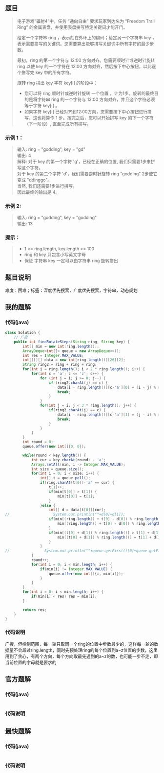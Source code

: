 ## 题目
> 电子游戏“辐射4”中，任务 “通向自由” 要求玩家到达名为 “Freedom Trail Ring” 的金属表盘，并使用表盘拼写特定关键词才能开门。
> 
> 给定一个字符串 ring ，表示刻在外环上的编码；给定另一个字符串 key ，表示需要拼写的关键词。您需要算出能够拼写关键词中所有字符的最少步数。
> 
> 最初，ring 的第一个字符与 12:00 方向对齐。您需要顺时针或逆时针旋转 ring 以使 key 的一个字符在 12:00 方向对齐，然后按下中心按钮，以此逐个拼写完 key 中的所有字符。
> 
> 旋转 ring 拼出 key 字符 key[i] 的阶段中：
> 
> - 您可以将 ring 顺时针或逆时针旋转 一个位置 ，计为1步。旋转的最终目的是将字符串 ring 的一个字符与 12:00 方向对齐，并且这个字符必须等于字符 key[i] 。
> - 如果字符 key[i] 已经对齐到12:00方向，您需要按下中心按钮进行拼写，这也将算作 1 步。按完之后，您可以开始拼写 key 的下一个字符（下一阶段）, 直至完成所有拼写。
### 示例 1：
[](https://assets.leetcode.com/uploads/2018/10/22/ring.jpg)
> 输入: ring = "godding", key = "gd"  
> 输出: 4  
> 解释: 对于 key 的第一个字符 'g'，已经在正确的位置, 我们只需要1步来拼写这个字符。  
> 对于 key 的第二个字符 'd'，我们需要逆时针旋转 ring "godding" 2步使它变成 "ddinggo"。  
> 当然, 我们还需要1步进行拼写。  
> 因此最终的输出是 4。
### 示例 2:
> 输入: ring = "godding", key = "godding"  
> 输出: 13
### 提示：
> - 1 <= ring.length, key.length <= 100  
> - ring 和 key 只包含小写英文字母  
> - 保证 字符串 key 一定可以由字符串 ring 旋转拼出
## 题目说明
难度：困难；标签：深度优先搜索，广度优先搜索，字符串，动态规划
## 我的题解
### 代码(java)
```java
class Solution {
    // 广度
    public int findRotateSteps(String ring, String key) {
        int[] min = new int[ring.length()];
        ArrayDeque<int[]> queue = new ArrayDeque<>();
        int res = Integer.MAX_VALUE;
        int[][][] data = new int[ring.length()][26][2];
        String ring2 = ring + ring + ring;
        for(int i = ring.length(); i < 2 * ring.length(); i++) {
            for(int c = 'a'; c <= 'z'; c++) {
                for (int j = i; j >= 0; j--) {
                    if (ring2.charAt(j) == c) {
                        data[i - ring.length()][c-'a'][0] = (i - j) % ring.length();
                        break;
                    }
                }
                for(int j = i; j < 3 * ring.length(); j++) {
                    if(ring2.charAt(j) == c) {
                        data[i - ring.length()][c-'a'][1] = (j - i) % ring.length();
                        break;
                    }
                }
            }
        }
        int round = 0;
        queue.offer(new int[]{0, 0});

        while(round < key.length()) {
            int cur = key.charAt(round) - 'a';
            Arrays.setAll(min, i -> Integer.MAX_VALUE);
            int size = queue.size();
            for(int i = 0; i < size; i++) {
                int[] t = queue.poll();
                if(ring.charAt(t[0])-'a' == cur) {
                    t[1]++;
                    if(min[t[0]] > t[1]) {
                        min[t[0]] = t[1];
                    }
                }else {
                    int[] d = data[t[0]][cur];
//                    System.out.println(""+d[0]+d[1]);
                    if(min[(ring.length() + t[0] - d[0]) % ring.length()] > t[1] + d[0] + 1) {
                        min[(ring.length() + t[0] - d[0]) % ring.length()] = t[1] + d[0] + 1;
                    }
                    if(min[(t[0] + d[1]) % ring.length()] > t[1] + d[1] + 1) {
                        min[(t[0] + d[1]) % ring.length()] = t[1] + d[1] + 1;
                    }
                }
//                System.out.println(""+queue.getFirst()[0]+queue.getFirst()[1]+queue.getLast()[0]+queue.getLast()[1]);
            }
            round++;
            for(int i = 0; i < min.length; i++) {
                if(min[i] != Integer.MAX_VALUE) {
                    queue.offer(new int[]{i, min[i]});
                }
            }
        }
        for(int i = 0; i < min.length; i++) {
            if(min[i] < res) res = min[i];
        }

        return res;
    }
}
```
### 代码说明
广搜，但控制范围，每一轮只取同一个ring的位置中步数最少的，这样每一轮的数据量不会超过ring.length，同时先预处理ring的每个位置到a~z位置的步数，这里用到了贪心，有两个方向，每个方向取最先遇到的a~z的数，也可能一步不走，即当前位置的字母就是要求的
## 官方题解
### 代码(java)
```java
```
### 代码说明
## 最快题解
### 代码(java)
```java
```
### 代码说明

